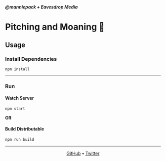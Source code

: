 ##### @manniepack + Eavesdrop Media
# Pitching and Moaning 🧠

## Usage
### Install Dependencies
```
npm install
```
---
### Run
#### Watch Server
```
npm start
```
**OR**
#### Build Distributable
```
npm run build
```

---

<p align="center"><a href="https://github.com/manniepack">GitHub</a> • <a href="https://twitter.com/manniepack">Twitter</a></p>
